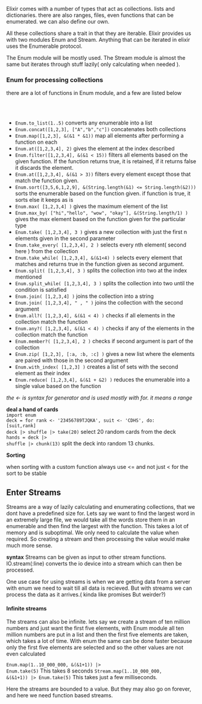 

Elixir comes with a number of types that act as collections. lists and dictionaries. there are also ranges, files, even functions that can be enumerated. we can also define our own.

All these collections share a trait in that they are iterable. Elixir provides us with two modules Enum and Stream. Anything that can be iterated in elixir uses the Enumerable protocol.

The Enum module will be mostly used. The Stream module is almost the same but iterates through stuff lazily( only calculating when needed ).


<h3>Enum for processing collections</h3>
there are a lot of functions in Enum module, and a few are listed below

<br><br>
<ul>
  <li><code>Enum.to_list(1..5)</code> converts any enumerable into a list</li>

  <li><code>Enum.concat([1,2,3], ["A","b","c"])</code> concatenates both collections</li>

  <li><code>Enum.map([1,2,3], &(&1 * &1))</code> map all elements after performing a function on each</li>

  <li><code>Enum.at([1,2,3,4], 2)</code> gives the element at the index described</li>

  <li><code>Enum.filter([1,2,3,4], &(&1 < 15))</code> filters all elements based on the given function. If the function returns true, it is retained, if it returns false it discards the element.</li>

  <li><code>Enum.at([1,2,3,4], &(&1 > 3))</code> filters every element except those that match the function given.</li>

  <li><code>Enum.sort([3,5,6,1,2,9], &(String.length(&1) <= String.length(&2)))</code> sorts the enumerable based on the function given. if function is true, it sorts else it keeps as is</li>

  <li><code>Enum.max( [1,2,3,4] )</code> gives the maximum element of the list</li>

  <li><code>Enum.max_by( ["hi","hello", "wow", "okay"], &(String.length/1) )</code> gives the max element based on the function given for the particular type</li>

  <li><code>Enum.take( [1,2,3,4], 3 )</code> gives a new collection with just the first n elements given in the second parameter</li>

  <li><code>Enum.take_every( [1,2,3,4], 2 )</code> selects every nth element( second here ) from the collection</li>

  <li><code>Enum.take_while( [1,2,3,4], &(&1<4) )</code> selects every element that matches and returns true in the function given as second argument.</li>

  <li><code>Enum.split( [1,2,3,4], 3 )</code> splits the collection into two at the index mentioned</li>

  <li><code>Enum.split_while( [1,2,3,4], 3 )</code> splits the collection into two until the condition is satisfied</li>

  <li><code>Enum.join( [1,2,3,4] )</code> joins the collection into a string </li>

  <li><code>Enum.join( [1,2,3,4], " , " )</code> joins the collection with the second argument</li>

  <li><code>Enum.all?( [1,2,3,4], &(&1 < 4) )</code> checks if all elements in the collection match the function</li>

  <li><code>Enum.any?( [1,2,3,4], &(&1 < 4) )</code> checks if any of the  elements in the collection match the function</li>

  <li><code>Enum.member?( [1,2,3,4], 2 )</code> checks if second argument is part of the collection</li>

  <li><code>Enum.zip( [1,2,3], [:a, :b, :c] )</code> gives a new list where the elements are paired with those in the second argument</li>

  <li><code>Enum.with_index( [1,2,3] )</code> creates a list of sets with the second element as their index</li>

  <li><code>Enum.reduce( [1,2,3,4], &(&1 + &2) )</code> reduces the enumerable into a single value based on the function</li>

</ul>

<i>the <- is syntax for generator and is used mostly with for. it means a range</i>

<b>deal a hand of cards</b><br>
<code>import enum</code><br>
<code>deck = for rank <- '23456789TJQKA', suit <- 'CDHS', do: [suit,rank]</code><br>
<code>deck |> shuffle |> take(20)</code>  select 20 random cards from the deck<br>
<code>hands = deck |> shuffle |> chunk(13)</code> split the deck into random 13 chunks.


<b>Sorting</b>

when sorting with a custom function always use <= and not just < for the sort to be stable



<h2>Enter Streams</h2>

Streams are a way of lazily calculating and enumerating collections, that we dont have a predefined size for. Lets say we want to find the largest word in  an extremely large file, we would take all the words store them in an enumerable and then find the largest with the function. This takes a lot of memory and is suboptimal. We only need to calculate the value when required. So creating a stream and then processing the value would make much more sense.

<b>syntax</b>
Streams can be given as input to other stream functions.
IO.stream(:line) converts the io device into a stream which can then be processed.

One use case for using streams is when we are getting data from a server with enum we need to wait till all data is recieved. But with streams we can process the data as it arrives.( kinda like promises But weirder?)



<h4>Infinite streams</h4>
The streams can also be infinite. lets say we create a stream of ten million numbers and just want the first five elements, with Enum module all ten million numbers are put in a list and then the first five elements are taken, which takes a lot of time. With enum the same can be done faster because only the first five elements are selected and so the other values are not even calculated

<code>Enum.map(1..10_000_000, &(&1+1)) |> Enum.take(5)</code> This takes 8 seconds
<code>Stream.map(1..10_000_000, &(&1+1)) |> Enum.take(5)</code> This takes just a few milliseconds.


Here the streams are bounded to a value. But they may also go on forever, and here we need function based streams.
